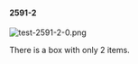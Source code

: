 #### 2591-2
![test-2591-2-0.png](https://github.com/lil-lab/nlvr/raw/master/nlvr/test/images/1/test-2591-2-0.png "test-2591-2-0.png")

There is a box with only 2 items.